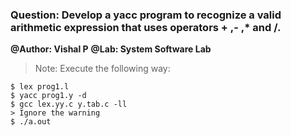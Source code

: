 ### Question: Develop a yacc program to recognize a valid arithmetic expression that uses operators + ,- ,* and /.

**@Author: Vishal P**
**@Lab: System Software Lab**

> Note: Execute the following way:

```
$ lex prog1.l
$ yacc prog1.y -d
$ gcc lex.yy.c y.tab.c -ll
> Ignore the warning
$ ./a.out
```
